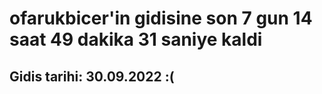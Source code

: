 # ofarukbicer'in gidisine son 7 gun 14 saat 49 dakika 31 saniye kaldi

## Gidis tarihi: 30.09.2022 :(